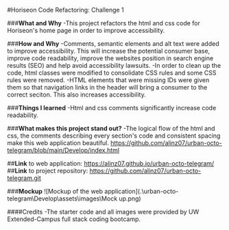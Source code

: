 #Horiseon Code Refactoring: Challenge 1


###**What and Why**
-This project refactors the html and css code for Horiseon's home page in order to improve accessibility. 

###**How and Why**
-Comments, semantic elements and alt text were added to improve accessibility. This will increase the potential consumer base, improve code readability, improve the websites position in search engine results (SEO) and help avoid accessibility lawsuits.
-In order to clean up the code, html classes were modified to consolidate CSS rules and some CSS rules were removed.
-HTML elements that were missing IDs were given them so that navigation links in the header will bring a consumer to the correct seciton. This also increases accessibility.

###**Things I learned**
-Html and css comments significantly increase code readability.

###**What makes this project stand out?**
-The logical flow of the html and css, the comments describing every section's code and consistent spacing make this web application beautiful.
https://github.com/alinz07/urban-octo-telegram/blob/main/Develop/index.html 


##**Link** to web application: https://alinz07.github.io/urban-octo-telegram/
##**Link** to project repository: https://github.com/alinz07/urban-octo-telegram.git

###**Mockup**
![Mockup of the web application](.\urban-octo-telegram\Develop\assets\images\Mock up.png)


####Credits
-The starter code and all images were provided by UW Extended-Campus full stack coding bootcamp.